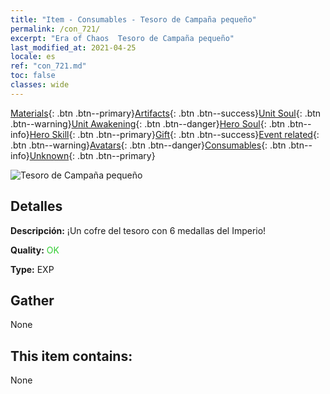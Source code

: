 ```yaml
---
title: "Item - Consumables - Tesoro de Campaña pequeño"
permalink: /con_721/
excerpt: "Era of Chaos  Tesoro de Campaña pequeño"
last_modified_at: 2021-04-25
locale: es
ref: "con_721.md"
toc: false
classes: wide
---
```

 [Materials](/ItemsES/){: .btn .btn--primary}[Artifacts](/ItemsES/Artifacts/){: .btn .btn--success}[Unit Soul](/ItemsES/UnitSoul/){: .btn .btn--warning}[Unit Awakening](/ItemsES/UnitAwakening/){: .btn .btn--danger}[Hero Soul](/ItemsES/HeroSoul/){: .btn .btn--info}[Hero Skill](/ItemsES/HeroSkill/){: .btn .btn--primary}[Gift](/ItemsES/Gift/){: .btn .btn--success}[Event related](/ItemsES/Events/){: .btn .btn--warning}[Avatars](/ItemsES/Avatars/){: .btn .btn--danger}[Consumables](/ItemsES/Consumables/){: .btn .btn--info}[Unknown](/ItemsES/Unknown/){: .btn .btn--primary}

 ![Tesoro de Campaña pequeño](/images/t/i_505.png)

## Detalles
 **Descripción:** ¡Un cofre del tesoro con 6 medallas del Imperio!

 **Quality:** <span style="color: #32CD32">OK</span>

 **Type:** EXP

## Gather

  None

## This item contains:

  None

